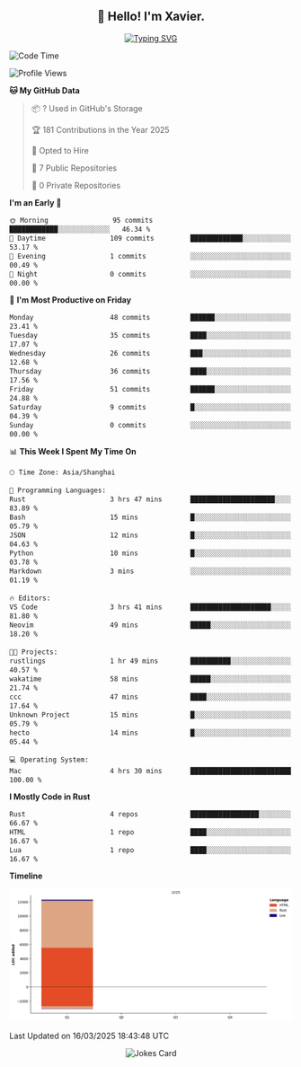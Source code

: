 <h2 align="center">👋 Hello! I'm Xavier.</h2>

<!-- typing svg starts -->
<div align="center">
 <a href="https://git.io/typing-svg"><img src="https://readme-typing-svg.demolab.com?font=Fira+Code&size=16&pause=1000&color=FFFFFFF0&width=435&lines=Fear+is+temporary.+Regret+is+forever." alt="Typing SVG" /></a>
</div>
<!-- typing svg ends -->

<!--START_SECTION:waka-->
![Code Time](http://img.shields.io/badge/Code%20Time-262%20hrs%2032%20mins-blue)

![Profile Views](http://img.shields.io/badge/Profile%20Views-2-blue)

**🐱 My GitHub Data** 

> 📦 ? Used in GitHub's Storage 
 > 
> 🏆 181 Contributions in the Year 2025
 > 
> 💼 Opted to Hire
 > 
> 📜 7 Public Repositories 
 > 
> 🔑 0 Private Repositories 
 > 
**I'm an Early 🐤** 

```text
🌞 Morning                95 commits          ████████████░░░░░░░░░░░░░   46.34 % 
🌆 Daytime                109 commits         █████████████░░░░░░░░░░░░   53.17 % 
🌃 Evening                1 commits           ░░░░░░░░░░░░░░░░░░░░░░░░░   00.49 % 
🌙 Night                  0 commits           ░░░░░░░░░░░░░░░░░░░░░░░░░   00.00 % 
```
📅 **I'm Most Productive on Friday** 

```text
Monday                   48 commits          ██████░░░░░░░░░░░░░░░░░░░   23.41 % 
Tuesday                  35 commits          ████░░░░░░░░░░░░░░░░░░░░░   17.07 % 
Wednesday                26 commits          ███░░░░░░░░░░░░░░░░░░░░░░   12.68 % 
Thursday                 36 commits          ████░░░░░░░░░░░░░░░░░░░░░   17.56 % 
Friday                   51 commits          ██████░░░░░░░░░░░░░░░░░░░   24.88 % 
Saturday                 9 commits           █░░░░░░░░░░░░░░░░░░░░░░░░   04.39 % 
Sunday                   0 commits           ░░░░░░░░░░░░░░░░░░░░░░░░░   00.00 % 
```


📊 **This Week I Spent My Time On** 

```text
🕑︎ Time Zone: Asia/Shanghai

💬 Programming Languages: 
Rust                     3 hrs 47 mins       █████████████████████░░░░   83.89 % 
Bash                     15 mins             █░░░░░░░░░░░░░░░░░░░░░░░░   05.79 % 
JSON                     12 mins             █░░░░░░░░░░░░░░░░░░░░░░░░   04.63 % 
Python                   10 mins             █░░░░░░░░░░░░░░░░░░░░░░░░   03.78 % 
Markdown                 3 mins              ░░░░░░░░░░░░░░░░░░░░░░░░░   01.19 % 

🔥 Editors: 
VS Code                  3 hrs 41 mins       ████████████████████░░░░░   81.80 % 
Neovim                   49 mins             █████░░░░░░░░░░░░░░░░░░░░   18.20 % 

🐱‍💻 Projects: 
rustlings                1 hr 49 mins        ██████████░░░░░░░░░░░░░░░   40.57 % 
wakatime                 58 mins             █████░░░░░░░░░░░░░░░░░░░░   21.74 % 
ccc                      47 mins             ████░░░░░░░░░░░░░░░░░░░░░   17.64 % 
Unknown Project          15 mins             █░░░░░░░░░░░░░░░░░░░░░░░░   05.79 % 
hecto                    14 mins             █░░░░░░░░░░░░░░░░░░░░░░░░   05.44 % 

💻 Operating System: 
Mac                      4 hrs 30 mins       █████████████████████████   100.00 % 
```

**I Mostly Code in Rust** 

```text
Rust                     4 repos             █████████████████░░░░░░░░   66.67 % 
HTML                     1 repo              ████░░░░░░░░░░░░░░░░░░░░░   16.67 % 
Lua                      1 repo              ████░░░░░░░░░░░░░░░░░░░░░   16.67 % 
```



**Timeline**

![Lines of Code chart](https://raw.githubusercontent.com/xavier2code/xavier2code/main/assets/bar_graph.png)


 Last Updated on 16/03/2025 18:43:48 UTC
<!--END_SECTION:waka-->

<!-- jokes card -->
<div align="center">
 <img src="https://readme-jokes.vercel.app/api?hideBorder" alt="Jokes Card" />
</div>
